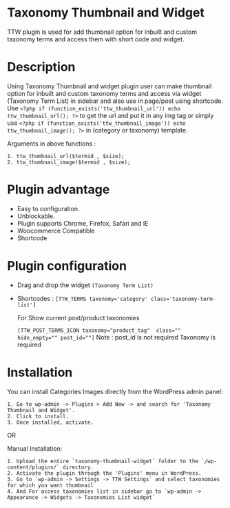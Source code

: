 # Taxonomy Thumbnail and Widget
TTW plugin is used for add thumbnail option for inbuilt and custom taxonomy terms and access them with short code and widget.

# Description
Using Taxonomy Thumbnail and widget plugin user can make  thumbnail option for inbuilt and custom taxonomy terms and access via widget (Taxonomy Term List) in sidebar and also use in page/post using shortcode.
Use `<?php if (function_exists('ttw_thumbnail_url')) echo ttw_thumbnail_url(); ?>` to get the url and put it in any img tag or simply use `<?php if (function_exists('ttw_thumbnail_image')) echo ttw_thumbnail_image(); ?>` in (category or taxonomy) template.

Arguments in above functions :

	1. ttw_thumbnail_url($termid , $size);
	2. ttw_thumbnail_image($termid , $size);
  
 # Plugin advantage
* Easy to configuration.
* Unblockable.
* Plugin supports Chrome, Firefox, Safari and IE
* Woocommerce Compatible
* Shortcode

# Plugin configuration 

* Drag and drop the widget `(Taxonomy Term List)`
* Shortcodes : 
	`[TTW_TERMS taxonomy='category' class='taxonomy-term-list']`
	
	For Show current post/product taxonomies
	
	`[TTW_POST_TERMS_ICON taxonomy="product_tag"  class=""  hide_empty="" post_id=""]`
	Note :
    post_id is not required
    Taxonomy is required

# Installation
You can install Categories Images directly from the WordPress admin panel:

	1. Go to wp-admin -> Plugins > Add New -> and search for 'Taxonomy Thumbnail and Widget'.
	2. Click to install.
	3. Once installed, activate.
	
OR

Manual Installation:

	1. Upload the entire `taxonomy-thumbnail-widget` folder to the `/wp-content/plugins/` directory.
	2. Activate the plugin through the 'Plugins' menu in WordPress.
	3. Go to `wp-admin -> Settings -> TTW Settings` and select taxonomies for which you want thumbnail
	4. And For access taxonomies list in sidebar go to `wp-admin -> Appearance -> Widgets -> Taxonomies List widget`


